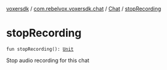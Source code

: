[voxersdk](../../index.md) / [com.rebelvox.voxersdk.chat](../index.md) / [Chat](index.md) / [stopRecording](./stop-recording.md)

# stopRecording

`fun stopRecording(): `[`Unit`](https://kotlinlang.org/api/latest/jvm/stdlib/kotlin/-unit/index.html)

Stop audio recording for this chat

